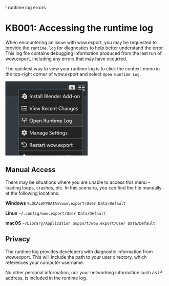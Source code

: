 ! runtime log errors
# KB001: Accessing the runtime log
When encountering an issue with wow.export, you may be requested to provide the `runtime.log` for diagnostics to help better understand the error. This log file contains debugging information produced from the last run of wow.export, including any errors that may have occurred.

The quickest way to view your runtime log is to click the context-menu in the top-right corner of wow.export and select `Open Runtime Log`.

![context menu](res/KB001_context_menu.png)

## Manual Access
There may be situations where you are unable to access this menu - loading loops, crashes, etc. In this scenario, you can find the file manually at the following locations.

**Windows**
`%LOCALAPPDATA%\wow.export\User Data\Default`

**Linux**
`~/.config/wow.export/User Data/Default`

**macOS**
`~/Library/Application Support/wow.export/User Data/Default`

## Privacy
The runtime log provides developers with diagnostic information from wow.export. This will include the path to your user directory, which references your computer username.

No other personal information, nor your networking information such as IP address, is included in the runtime log.